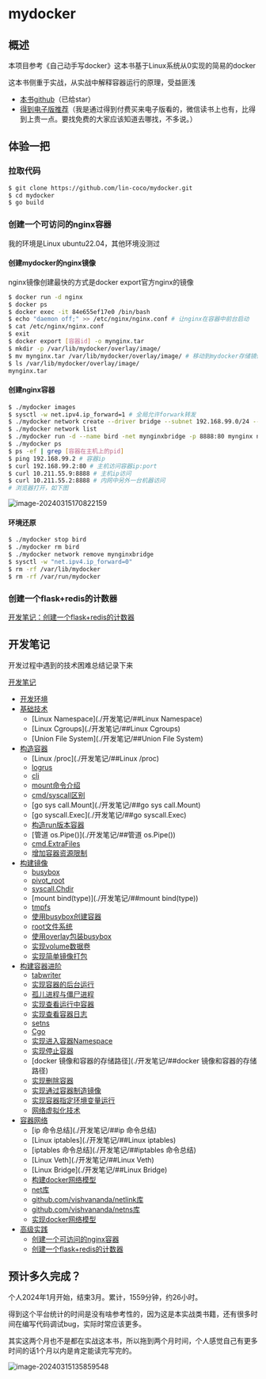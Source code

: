 # mydocker

## 概述

本项目参考《自己动手写docker》这本书基于Linux系统从0实现的简易的docker

这本书侧重于实战，从实战中解释容器运行的原理，受益匪浅

- [本书github](https://github.com/xianlubird/mydocker)（已给star）
- [得到电子版推荐](https://www.dedao.cn/ebook/detail?id=bODoM61kAj9Rql84gzG5nVNZopXKY3DBKK0JLrBmEDv2QPMOyx7a6e1dbPQj2Zdm)（我是通过得到付费买来电子版看的，微信读书上也有，比得到上贵一点。要找免费的大家应该知道去哪找，不多说。）

## 体验一把

### 拉取代码

```sh
$ git clone https://github.com/lin-coco/mydocker.git
$ cd mydocker
$ go build
```

### 创建一个可访问的nginx容器

我的环境是Linux ubuntu22.04，其他环境没测过

#### 创建mydocker的nginx镜像

nginx镜像创建最快的方式是docker export官方nginx的镜像

```sh
$ docker run -d nginx
$ docker ps
$ docker exec -it 84e655ef17e0 /bin/bash
$ echo "daemon off;" >> /etc/nginx/nginx.conf # 让nginx在容器中前台启动
$ cat /etc/nginx/nginx.conf
$ exit
$ docker export [容器id] -o mynginx.tar
$ mkdir -p /var/lib/mydocker/overlay/image/
$ mv mynginx.tar /var/lib/mydocker/overlay/image/ # 移动到mydocker存储镜像文件的地方
$ ls /var/lib/mydocker/overlay/image/
mynginx.tar
```

#### 创建nginx容器

```sh
$ ./mydocker images
$ sysctl -w net.ipv4.ip_forward=1 # 全局允许forwark转发
$ ./mydocker network create --driver bridge --subnet 192.168.99.0/24 --gateway 192.168.99.1 mynginxbridge # 创建mydocker桥接网络 
$ ./mydocker network list
$ ./mydocker run -d --name bird -net mynginxbridge -p 8888:80 mynginx nginx # 启动nginx镜像
$ ./mydocker ps
$ ps -ef | grep [容器在主机上的pid]
$ ping 192.168.99.2 # 容器ip
$ curl 192.168.99.2:80 # 主机访问容器ip:port
$ curl 10.211.55.9:8888 # 主机ip访问
$ curl 10.211.55.2:8888 # 内网中另外一台机器访问
# 浏览器打开，如下图
```

![image-20240315170822159](https://typora-img-xue.oss-cn-beijing.aliyuncs.com/img/image-20240315170822159.png)

#### 环境还原

```sh
$ ./mydocker stop bird
$ ./mydocker rm bird
$ ./mydocker network remove mynginxbridge
$ sysctl -w "net.ipv4.ip_forward=0"
$ rm -rf /var/lib/mydocker
$ rm -rf /var/run/mydocker
```



### 创建一个flask+redis的计数器

[开发笔记：创建一个flask+redis的计数器](./开发笔记/##创建一个flask+redis的计数器)

## 开发笔记

开发过程中遇到的技术困难总结记录下来

[开发笔记](./开发笔记.md)

- [开发环境](./开发笔记/#开发环境)
- [基础技术](./开发笔记/#基础技术)
  - [Linux Namespace](./开发笔记/##Linux Namespace)
  - [Linux Cgroups](./开发笔记/##Linux Cgroups)
  - [Union File System](./开发笔记/##Union File System)
- [构造容器](./开发笔记/#构造容器)
  - [Linux /proc](./开发笔记/##Linux /proc)
  - [logrus](./开发笔记/##logrus)
  - [cli](./开发笔记/##cli)
  - [mount命令介绍](./开发笔记/##mount命令介绍)
  - [cmd/syscall区别](./开发笔记/##cmd/syscall区别)
  - [go sys call.Mount](./开发笔记/##go sys call.Mount)
  - [go syscall.Exec](./开发笔记/##go syscall.Exec)
  - [构造run版本容器](./开发笔记/##构造run版本容器)
  - [管道 os.Pipe()](./开发笔记/##管道 os.Pipe())
  - [cmd.ExtraFiles](./开发笔记/##cmd.ExtraFiles)
  - [增加容器资源限制](./开发笔记/##增加容器资源限制)
- [构建镜像](./开发笔记/#构建镜像)
  - [busybox](./开发笔记/##busybox)
  - [pivot_root](./开发笔记/##pivot_root)
  - [syscall.Chdir](./开发笔记/##syscall.Chdir)
  - [mount bind(type)](./开发笔记/##mount bind(type))
  - [tmpfs](./开发笔记/##tmpfs)
  - [使用busybox创建容器](./开发笔记/##使用busybox创建容器)
  - [root文件系统](./开发笔记/##root文件系统)
  - [使用overlay包装busybox](./开发笔记/##实现volume数据卷)
  - [实现volume数据卷](./开发笔记/##实现volume数据卷)
  - [实现简单镜像打包](./开发笔记/##实现简单镜像打包)
- [构建容器进阶](./开发笔记/#构建容器进阶)
  - [tabwriter](./开发笔记/##tabwriter)
  - [实现容器的后台运行](./开发笔记/##实现容器的后台运行)
  - [孤儿进程与僵尸进程](./开发笔记/##孤儿进程与僵尸进程)
  - [实现查看运行中容器](./开发笔记/##实现查看运行中容器)
  - [实现查看容器日志](./开发笔记/##实现查看容器日志)
  - [setns](./开发笔记/##setns)
  - [Cgo](./开发笔记/##Cgo)
  - [实现进入容器Namespace](./开发笔记/##实现进入容器Namespace)
  - [实现停止容器](./开发笔记/##实现停止容器)
  - [docker 镜像和容器的存储路径](./开发笔记/##docker 镜像和容器的存储路径)
  - [实现删除容器](./开发笔记/##实现删除容器)
  - [实现通过容器制造镜像](./开发笔记/##实现通过容器制造镜像)
  - [实现容器指定环境变量运行](./开发笔记/##实现容器指定环境变量运行)
  - [网络虚拟化技术](./开发笔记/##网络虚拟化技术)
- [容器网络](./开发笔记/#容器网络)
  - [ip 命令总结](./开发笔记/##ip 命令总结)
  - [Linux iptables](./开发笔记/##Linux iptables)
  - [iptables 命令总结](./开发笔记/##iptables 命令总结)
  - [Linux Veth](./开发笔记/##Linux Veth)
  - [Linux Bridge](./开发笔记/##Linux Bridge)
  - [构建docker网络模型](./开发笔记/##构建docker网络模型)
  - [net库](./开发笔记/##net库)
  - [github.com/vishvananda/netlink库](./开发笔记/##github.com/vishvananda/netlink库)
  - [github.com/vishvananda/netns库](./开发笔记/##github.com/vishvananda/netns库)
  - [实现docker网络模型](./开发笔记/##实现docker网络模型)
- [高级实践](./开发笔记/#高级实践)
  - [创建一个可访问的nginx容器](./开发笔记/##创建一个可访问的nginx容器)
  - [创建一个flask+redis的计数器](./开发笔记/##创建一个flask+redis的计数器)



## 预计多久完成？

个人2024年1月开始，结束3月。累计，1559分钟，约26小时。

得到这个平台统计的时间是没有啥参考性的，因为这是本实战类书籍，还有很多时间在编写代码调试bug，实际时常应该更多。

其实这两个月也不是都在实战这本书，所以拖到两个月时间，个人感觉自己有更多时间的话1个月以内是肯定能读完写完的。



![image-20240315135859548](https://typora-img-xue.oss-cn-beijing.aliyuncs.com/img/image-20240315135859548.png)